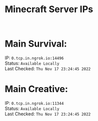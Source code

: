 
# Minecraft Server IPs

</br><h1>Main Survival:</h1>IP: `0.tcp.in.ngrok.io:14496` </br> Status: `Available Locally` </br> Last Checked: `Thu Nov 17 23:24:45 2022`
</br><h1>Main Creative:</h1>IP: `0.tcp.in.ngrok.io:11344` </br> Status: `Available Locally` </br> Last Checked: `Thu Nov 17 23:24:45 2022`
